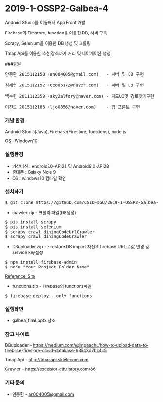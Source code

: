 # 2019-1-OSSP2-Galbea-4

Android Studio를 이용해서 App Front 개발

Firebase의 Firestore, function을 이용한 DB, 서버 구축

Scrapy, Selenium을 이용한 DB 생성 및 크롤링

Tmap Api를 이용한 추천 장소까지 거리 및 네이게이션 생성

###팀원

<pre>
안중환 2015112158 (an004005@gmail.com)   - 서버 및 DB 구현

김재엽 2015112152 (ceo05172@naver.com)   - 서버 및 DB 구현 

백수현 2011112359 (sky2alfory@naver.com) - 지도UI및 경로찾기구현 

이진오 2015112186 (ljo0856@naver.com)    - 앱 프론트 구현
</pre>

### 개발 환경

Android Studio(Java), Firebase(Firestore, functions), node js

OS : Windows10

### 실행환경

* 가상머신 : Android7.0-API24 및 Android9.0-API28
* 휴대폰 : Galaxy Note 9
* OS : windows10 컴파일 확인

### 설치하기

<pre>
$ git clone https://github.com/CSID-DGU/2019-1-OSSP2-Galbea-4
</pre>


* crawler.zip - 크롤러 파일(DB생성)
<pre>
$ pip install scrapy
$ pip install selenium
$ scrapy crawl diningCodeUrlCrawler
$ scrapy crawl diningCodeCrawler
</pre>


* DBuploader.zip - Firestore DB import
자신의 firebase URL로 값 변경 및 service key설정
<pre>
$ npm install firebase-admin
$ node "Your_Project_Folder_Name"
</pre>
[Reference_Site](https://medium.com/@impaachu/how-to-upload-data-to-firebase-firestore-cloud-database-63543d7b34c5)


* functions.zip - Firebase의 functions파일

<pre>
$ firebase deploy --only functions
</pre>


### 실행화면
* galbea_final.pptx 참조


### 참고 사이트

DBuploader - https://medium.com/@impaachu/how-to-upload-data-to-firebase-firestore-cloud-database-63543d7b34c5

Tmap Api - http://tmapapi.sktelecom.com

Crawler - https://excelsior-cjh.tistory.com/86

### 기타 문의

* 안중환 - an004005@gmail.com